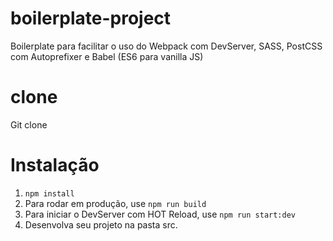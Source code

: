 # boilerplate-project

Boilerplate para facilitar o uso do Webpack com DevServer, SASS, PostCSS com Autoprefixer e Babel (ES6 para vanilla JS)

# clone
Git clone

# Instalação

1. `npm install`
2. Para rodar em produção, use `npm run build`
3. Para iniciar o DevServer com HOT Reload, use `npm run start:dev`
4. Desenvolva seu projeto na pasta src.
